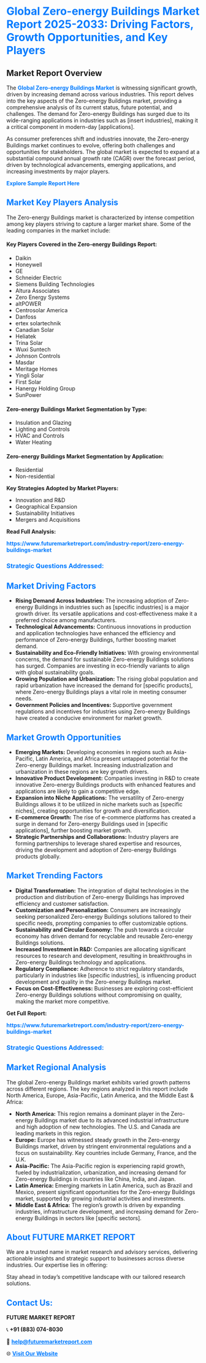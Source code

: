 <h1 style="color: #007BFF;">Global Zero-energy Buildings Market Report 2025-2033: Driving Factors, Growth Opportunities, and Key Players</h1>

<section id="overview">
<h2>Market Report Overview</h2>
<p>The <a href="https://www.futuremarketreport.com/industry-report/zero-energy-buildings-market" style="color: #007BFF; text-decoration: none;"><strong>Global Zero-energy Buildings Market</strong></a> is witnessing significant growth, driven by increasing demand across various industries. This report delves into the key aspects of the Zero-energy Buildings market, providing a comprehensive analysis of its current status, future potential, and challenges. The demand for Zero-energy Buildings has surged due to its wide-ranging applications in industries such as [insert industries], making it a critical component in modern-day [applications].</p>
<p>As consumer preferences shift and industries innovate, the Zero-energy Buildings market continues to evolve, offering both challenges and opportunities for stakeholders. The global market is expected to expand at a substantial compound annual growth rate (CAGR) over the forecast period, driven by technological advancements, emerging applications, and increasing investments by major players.</p>
</section>

<section id="overview">
<p><a href="https://www.futuremarketreport.com/request-sample/reportId=93050" style="color: #007BFF; text-decoration: none;"><strong>Explore Sample Report Here</strong></a></p>
</section>

<section id="key-players">
<h2 style="color: #007BFF;">Market Key Players Analysis</h2>
<p>The Zero-energy Buildings market is characterized by intense competition among key players striving to capture a larger market share. Some of the leading companies in the market include:</p>
<h4>Key Players Covered in the Zero-energy Buildings Report:</h4>
<ul><li>Daikin</li><li>Honeywell</li><li>GE</li><li>Schneider Electric</li><li>Siemens Building Technologies</li><li>Altura Associates</li><li>Zero Energy Systems</li><li>altPOWER</li><li>Centrosolar America</li><li>Danfoss</li><li>ertex solartechnik</li><li>Canadian Solar</li><li>Heliatek</li><li>Trina Solar</li><li>Wuxi Suntech</li><li>Johnson Controls</li><li>Masdar</li><li>Meritage Homes</li><li>Yingli Solar</li><li>First Solar</li><li>Hanergy Holding Group</li><li>SunPower</li></ul>
<h4>Zero-energy Buildings Market Segmentation by Type:</h4>
<ul><li>Insulation and Glazing</li><li>Lighting and Controls</li><li>HVAC and Controls</li><li>Water Heating</li></ul>

<h4>Zero-energy Buildings Market Segmentation by Application:</h4>
<ul><li>Residential</li><li>Non-residential</li></ul>
<p><strong>Key Strategies Adopted by Market Players:</strong></p>
<ul>
<li>Innovation and R&D</li>
<li>Geographical Expansion</li>
<li>Sustainability Initiatives</li>
<li>Mergers and Acquisitions</li>
</ul>
</section>

<section>
<p><strong>Read Full Analysis: </strong></p><a href="https://www.futuremarketreport.com/industry-report/zero-energy-buildings-market" style="color: #007BFF; text-decoration: none;"><strong>https://www.futuremarketreport.com/industry-report/zero-energy-buildings-market</strong></a>
<h3 style="color: #007BFF;">Strategic Questions Addressed:</h3>
</section>

<section id="driving-factors">
<h2 style="color: #007BFF;">Market Driving Factors</h2>
<ul>
<li><strong>Rising Demand Across Industries:</strong> The increasing adoption of Zero-energy Buildings in industries such as [specific industries] is a major growth driver. Its versatile applications and cost-effectiveness make it a preferred choice among manufacturers.</li>
<li><strong>Technological Advancements:</strong> Continuous innovations in production and application technologies have enhanced the efficiency and performance of Zero-energy Buildings, further boosting market demand.</li>
<li><strong>Sustainability and Eco-Friendly Initiatives:</strong> With growing environmental concerns, the demand for sustainable Zero-energy Buildings solutions has surged. Companies are investing in eco-friendly variants to align with global sustainability goals.</li>
<li><strong>Growing Population and Urbanization:</strong> The rising global population and rapid urbanization have increased the demand for [specific products], where Zero-energy Buildings plays a vital role in meeting consumer needs.</li>
<li><strong>Government Policies and Incentives:</strong> Supportive government regulations and incentives for industries using Zero-energy Buildings have created a conducive environment for market growth.</li>
</ul>
</section>

<section id="growth-opportunities">
<h2 style="color: #007BFF;">Market Growth Opportunities</h2>
<ul>
<li><strong>Emerging Markets:</strong> Developing economies in regions such as Asia-Pacific, Latin America, and Africa present untapped potential for the Zero-energy Buildings market. Increasing industrialization and urbanization in these regions are key growth drivers.</li>
<li><strong>Innovative Product Development:</strong> Companies investing in R&D to create innovative Zero-energy Buildings products with enhanced features and applications are likely to gain a competitive edge.</li>
<li><strong>Expansion into Niche Applications:</strong> The versatility of Zero-energy Buildings allows it to be utilized in niche markets such as [specific niches], creating opportunities for growth and diversification.</li>
<li><strong>E-commerce Growth:</strong> The rise of e-commerce platforms has created a surge in demand for Zero-energy Buildings used in [specific applications], further boosting market growth.</li>
<li><strong>Strategic Partnerships and Collaborations:</strong> Industry players are forming partnerships to leverage shared expertise and resources, driving the development and adoption of Zero-energy Buildings products globally.</li>
</ul>
</section>

<section id="trending-factors">
<h2 style="color: #007BFF;">Market Trending Factors</h2>
<ul>
<li><strong>Digital Transformation:</strong> The integration of digital technologies in the production and distribution of Zero-energy Buildings has improved efficiency and customer satisfaction.</li>
<li><strong>Customization and Personalization:</strong> Consumers are increasingly seeking personalized Zero-energy Buildings solutions tailored to their specific needs, prompting companies to offer customizable options.</li>
<li><strong>Sustainability and Circular Economy:</strong> The push towards a circular economy has driven demand for recyclable and reusable Zero-energy Buildings solutions.</li>
<li><strong>Increased Investment in R&D:</strong> Companies are allocating significant resources to research and development, resulting in breakthroughs in Zero-energy Buildings technology and applications.</li>
<li><strong>Regulatory Compliance:</strong> Adherence to strict regulatory standards, particularly in industries like [specific industries], is influencing product development and quality in the Zero-energy Buildings market.</li>
<li><strong>Focus on Cost-Effectiveness:</strong> Businesses are exploring cost-efficient Zero-energy Buildings solutions without compromising on quality, making the market more competitive.</li>
</ul>
</section>

<section>
<p><strong>Get Full Report: </strong></p><a href="https://www.futuremarketreport.com/industry-report/zero-energy-buildings-market" style="color: #007BFF; text-decoration: none;"><strong>https://www.futuremarketreport.com/industry-report/zero-energy-buildings-market</strong></a>
<h3 style="color: #007BFF;">Strategic Questions Addressed:</h3>
</section>


<section id="regional-analysis">
<h2 style="color: #007BFF;">Market Regional Analysis</h2>
<p>The global Zero-energy Buildings market exhibits varied growth patterns across different regions. The key regions analyzed in this report include North America, Europe, Asia-Pacific, Latin America, and the Middle East & Africa:</p>
<ul>
<li><strong>North America:</strong> This region remains a dominant player in the Zero-energy Buildings market due to its advanced industrial infrastructure and high adoption of new technologies. The U.S. and Canada are leading markets in this region.</li>
<li><strong>Europe:</strong> Europe has witnessed steady growth in the Zero-energy Buildings market, driven by stringent environmental regulations and a focus on sustainability. Key countries include Germany, France, and the U.K.</li>
<li><strong>Asia-Pacific:</strong> The Asia-Pacific region is experiencing rapid growth, fueled by industrialization, urbanization, and increasing demand for Zero-energy Buildings in countries like China, India, and Japan.</li>
<li><strong>Latin America:</strong> Emerging markets in Latin America, such as Brazil and Mexico, present significant opportunities for the Zero-energy Buildings market, supported by growing industrial activities and investments.</li>
<li><strong>Middle East & Africa:</strong> The region’s growth is driven by expanding industries, infrastructure development, and increasing demand for Zero-energy Buildings in sectors like [specific sectors].</li>
</ul>
</section>

<footer>
<h2 style="color: #007BFF;">About FUTURE MARKET REPORT</h2>
<p>We are a trusted name in market research and advisory services, delivering actionable insights and strategic support to businesses across diverse industries. Our expertise lies in offering:</p>

<p>Stay ahead in today’s competitive landscape with our tailored research solutions.</p>

<h2 style="color: #007BFF;">Contact Us:</h2>
<p><strong>FUTURE MARKET REPORT</strong></p>
<p>📞 <strong>+91 (883) 074-8030</strong></p>
<p>📧 <strong><a href="mailto:help@futuremarketreport.com" style="color: #007BFF;">help@futuremarketreport.com</a></strong></p>
<p>🌐 <strong><a href="https://www.futuremarketreport.com/" style="color: #007BFF;">Visit Our Website</a></strong></p>
</footer>